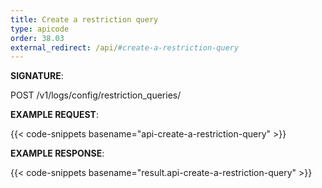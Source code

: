 ```yaml
---
title: Create a restriction query
type: apicode
order: 38.03
external_redirect: /api/#create-a-restriction-query
---
```


**SIGNATURE**:

POST /v1/logs/config/restriction_queries/

**EXAMPLE REQUEST**:

{{< code-snippets basename="api-create-a-restriction-query" >}}

**EXAMPLE RESPONSE**:

{{< code-snippets basename="result.api-create-a-restriction-query" >}}
